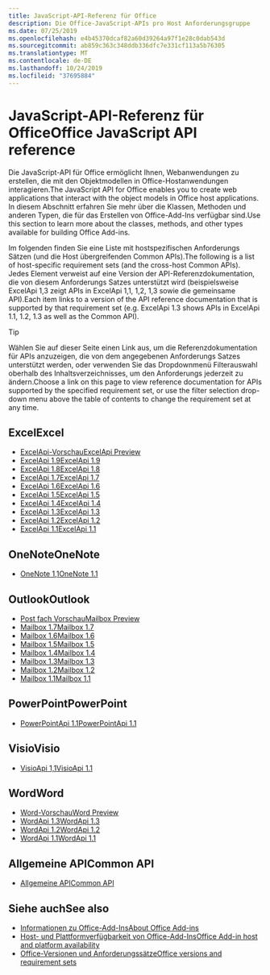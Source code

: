 ```yaml
---
title: JavaScript-API-Referenz für Office
description: Die Office-JavaScript-APIs pro Host Anforderungsgruppe
ms.date: 07/25/2019
ms.openlocfilehash: e4b45370dcaf82a60d39264a97f1e28c0dab543d
ms.sourcegitcommit: ab859c363c348ddb336dfc7e331cf113a5b76305
ms.translationtype: MT
ms.contentlocale: de-DE
ms.lasthandoff: 10/24/2019
ms.locfileid: "37695884"
---
```

# <a name="office-javascript-api-reference"></a><span data-ttu-id="a1a1a-103">JavaScript-API-Referenz für Office</span><span class="sxs-lookup"><span data-stu-id="a1a1a-103">Office JavaScript API reference</span></span>

<span data-ttu-id="a1a1a-104">Die JavaScript-API für Office ermöglicht Ihnen, Webanwendungen zu erstellen, die mit den Objektmodellen in Office-Hostanwendungen interagieren.</span><span class="sxs-lookup"><span data-stu-id="a1a1a-104">The JavaScript API for Office enables you to create web applications that interact with the object models in Office host applications.</span></span> <span data-ttu-id="a1a1a-105">In diesem Abschnitt erfahren Sie mehr über die Klassen, Methoden und anderen Typen, die für das Erstellen von Office-Add-Ins verfügbar sind.</span><span class="sxs-lookup"><span data-stu-id="a1a1a-105">Use this section to learn more about the classes, methods, and other types available for building Office Add-ins.</span></span>

<span data-ttu-id="a1a1a-106">Im folgenden finden Sie eine Liste mit hostspezifischen Anforderungs Sätzen (und die Host übergreifenden Common APIs).</span><span class="sxs-lookup"><span data-stu-id="a1a1a-106">The following is a list of host-specific requirement sets (and the cross-host Common APIs).</span></span> <span data-ttu-id="a1a1a-107">Jedes Element verweist auf eine Version der API-Referenzdokumentation, die von diesem Anforderungs Satzes unterstützt wird (beispielsweise ExcelApi 1,3 zeigt APIs in ExcelApi 1,1, 1,2, 1,3 sowie die gemeinsame API).</span><span class="sxs-lookup"><span data-stu-id="a1a1a-107">Each item links to a version of the API reference documentation that is supported by that requirement set (e.g. ExcelApi 1.3 shows APIs in ExcelApi 1.1, 1.2, 1.3 as well as the Common API).</span></span>

> [!TIP]
> <span data-ttu-id="a1a1a-108">Wählen Sie auf dieser Seite einen Link aus, um die Referenzdokumentation für APIs anzuzeigen, die von dem angegebenen Anforderungs Satzes unterstützt werden, oder verwenden Sie das Dropdownmenü Filterauswahl oberhalb des Inhaltsverzeichnisses, um den Anforderungs jederzeit zu ändern.</span><span class="sxs-lookup"><span data-stu-id="a1a1a-108">Choose a link on this page to view reference documentation for APIs supported by the specified requirement set, or use the filter selection drop-down menu above the table of contents to change the requirement set at any time.</span></span>

## <a name="excel"></a><span data-ttu-id="a1a1a-109">Excel</span><span class="sxs-lookup"><span data-stu-id="a1a1a-109">Excel</span></span>

- [<span data-ttu-id="a1a1a-110">ExcelApi-Vorschau</span><span class="sxs-lookup"><span data-stu-id="a1a1a-110">ExcelApi Preview</span></span>](/javascript/api/excel?view=excel-js-preview)
- [<span data-ttu-id="a1a1a-111">ExcelApi 1.9</span><span class="sxs-lookup"><span data-stu-id="a1a1a-111">ExcelApi 1.9</span></span>](/javascript/api/excel?view=excel-js-1.9)
- [<span data-ttu-id="a1a1a-112">ExcelApi 1.8</span><span class="sxs-lookup"><span data-stu-id="a1a1a-112">ExcelApi 1.8</span></span>](/javascript/api/excel?view=excel-js-1.8)
- [<span data-ttu-id="a1a1a-113">ExcelApi 1.7</span><span class="sxs-lookup"><span data-stu-id="a1a1a-113">ExcelApi 1.7</span></span>](/javascript/api/excel?view=excel-js-1.7)
- [<span data-ttu-id="a1a1a-114">ExcelApi 1.6</span><span class="sxs-lookup"><span data-stu-id="a1a1a-114">ExcelApi 1.6</span></span>](/javascript/api/excel?view=excel-js-1.6)
- [<span data-ttu-id="a1a1a-115">ExcelApi 1.5</span><span class="sxs-lookup"><span data-stu-id="a1a1a-115">ExcelApi 1.5</span></span>](/javascript/api/excel?view=excel-js-1.5)
- [<span data-ttu-id="a1a1a-116">ExcelApi 1.4</span><span class="sxs-lookup"><span data-stu-id="a1a1a-116">ExcelApi 1.4</span></span>](/javascript/api/excel?view=excel-js-1.4)
- [<span data-ttu-id="a1a1a-117">ExcelApi 1.3</span><span class="sxs-lookup"><span data-stu-id="a1a1a-117">ExcelApi 1.3</span></span>](/javascript/api/excel?view=excel-js-1.3)
- [<span data-ttu-id="a1a1a-118">ExcelApi 1.2</span><span class="sxs-lookup"><span data-stu-id="a1a1a-118">ExcelApi 1.2</span></span>](/javascript/api/excel?view=excel-js-1.2)
- [<span data-ttu-id="a1a1a-119">ExcelApi 1.1</span><span class="sxs-lookup"><span data-stu-id="a1a1a-119">ExcelApi 1.1</span></span>](/javascript/api/excel?view=excel-js-1.1)

## <a name="onenote"></a><span data-ttu-id="a1a1a-120">OneNote</span><span class="sxs-lookup"><span data-stu-id="a1a1a-120">OneNote</span></span>

- [<span data-ttu-id="a1a1a-121">OneNote 1,1</span><span class="sxs-lookup"><span data-stu-id="a1a1a-121">OneNote 1.1</span></span>](/javascript/api/onenote?view=onenote-js-1.1)

## <a name="outlook"></a><span data-ttu-id="a1a1a-122">Outlook</span><span class="sxs-lookup"><span data-stu-id="a1a1a-122">Outlook</span></span>

- [<span data-ttu-id="a1a1a-123">Post fach Vorschau</span><span class="sxs-lookup"><span data-stu-id="a1a1a-123">Mailbox Preview</span></span>](/javascript/api/outlook?view=outlook-js-preview)
- [<span data-ttu-id="a1a1a-124">Mailbox 1.7</span><span class="sxs-lookup"><span data-stu-id="a1a1a-124">Mailbox 1.7</span></span>](/javascript/api/outlook?view=outlook-js-1.7)
- [<span data-ttu-id="a1a1a-125">Mailbox 1.6</span><span class="sxs-lookup"><span data-stu-id="a1a1a-125">Mailbox 1.6</span></span>](/javascript/api/outlook?view=outlook-js-1.6)
- [<span data-ttu-id="a1a1a-126">Mailbox 1.5</span><span class="sxs-lookup"><span data-stu-id="a1a1a-126">Mailbox 1.5</span></span>](/javascript/api/outlook?view=outlook-js-1.5)
- [<span data-ttu-id="a1a1a-127">Mailbox 1.4</span><span class="sxs-lookup"><span data-stu-id="a1a1a-127">Mailbox 1.4</span></span>](/javascript/api/outlook?view=outlook-js-1.4)
- [<span data-ttu-id="a1a1a-128">Mailbox 1.3</span><span class="sxs-lookup"><span data-stu-id="a1a1a-128">Mailbox 1.3</span></span>](/javascript/api/outlook?view=outlook-js-1.3)
- [<span data-ttu-id="a1a1a-129">Mailbox 1.2</span><span class="sxs-lookup"><span data-stu-id="a1a1a-129">Mailbox 1.2</span></span>](/javascript/api/outlook?view=outlook-js-1.2)
- [<span data-ttu-id="a1a1a-130">Mailbox 1.1</span><span class="sxs-lookup"><span data-stu-id="a1a1a-130">Mailbox 1.1</span></span>](/javascript/api/outlook?view=outlook-js-1.1)

## <a name="powerpoint"></a><span data-ttu-id="a1a1a-131">PowerPoint</span><span class="sxs-lookup"><span data-stu-id="a1a1a-131">PowerPoint</span></span>

- [<span data-ttu-id="a1a1a-132">PowerPointApi 1.1</span><span class="sxs-lookup"><span data-stu-id="a1a1a-132">PowerPointApi 1.1</span></span>](/javascript/api/powerpoint?view=powerpoint-js-1.1)

## <a name="visio"></a><span data-ttu-id="a1a1a-133">Visio</span><span class="sxs-lookup"><span data-stu-id="a1a1a-133">Visio</span></span>

- [<span data-ttu-id="a1a1a-134">VisioApi 1,1</span><span class="sxs-lookup"><span data-stu-id="a1a1a-134">VisioApi 1.1</span></span>](/javascript/api/visio?view=visio-js-1.1)

## <a name="word"></a><span data-ttu-id="a1a1a-135">Word</span><span class="sxs-lookup"><span data-stu-id="a1a1a-135">Word</span></span>

- [<span data-ttu-id="a1a1a-136">Word-Vorschau</span><span class="sxs-lookup"><span data-stu-id="a1a1a-136">Word Preview</span></span>](/javascript/api/word?view=word-js-preview)
- [<span data-ttu-id="a1a1a-137">WordApi 1.3</span><span class="sxs-lookup"><span data-stu-id="a1a1a-137">WordApi 1.3</span></span>](/javascript/api/word?view=word-js-1.3)
- [<span data-ttu-id="a1a1a-138">WordApi 1.2</span><span class="sxs-lookup"><span data-stu-id="a1a1a-138">WordApi 1.2</span></span>](/javascript/api/word?view=word-js-1.2)
- [<span data-ttu-id="a1a1a-139">WordApi 1.1</span><span class="sxs-lookup"><span data-stu-id="a1a1a-139">WordApi 1.1</span></span>](/javascript/api/word?view=word-js-1.1)

## <a name="common-api"></a><span data-ttu-id="a1a1a-140">Allgemeine API</span><span class="sxs-lookup"><span data-stu-id="a1a1a-140">Common API</span></span>

- [<span data-ttu-id="a1a1a-141">Allgemeine API</span><span class="sxs-lookup"><span data-stu-id="a1a1a-141">Common API</span></span>](/javascript/api/office?view=common-js)

## <a name="see-also"></a><span data-ttu-id="a1a1a-142">Siehe auch</span><span class="sxs-lookup"><span data-stu-id="a1a1a-142">See also</span></span>

- [<span data-ttu-id="a1a1a-143">Informationen zu Office-Add-Ins</span><span class="sxs-lookup"><span data-stu-id="a1a1a-143">About Office Add-ins</span></span>](/office/dev/add-ins/overview)
- [<span data-ttu-id="a1a1a-144">Host- und Plattformverfügbarkeit von Office-Add-Ins</span><span class="sxs-lookup"><span data-stu-id="a1a1a-144">Office Add-in host and platform availability</span></span>](/office/dev/add-ins/overview/office-add-in-availability)
- [<span data-ttu-id="a1a1a-145">Office-Versionen und Anforderungssätze</span><span class="sxs-lookup"><span data-stu-id="a1a1a-145">Office versions and requirement sets</span></span>](/office/dev/add-ins/develop/office-versions-and-requirement-sets)
